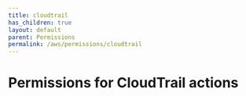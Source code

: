 ```yaml
---
title: cloudtrail
has_children: true
layout: default
parent: Permissions
permalink: /aws/permissions/cloudtrail
---
```


# Permissions for CloudTrail actions